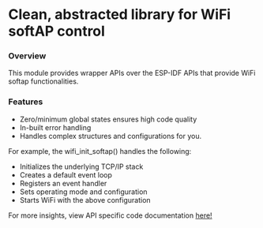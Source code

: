 # Clean, abstracted library for WiFi softAP control

### Overview
This module provides wrapper APIs over the ESP-IDF APIs that provide WiFi softap functionalities.

### Features
- Zero/minimum global states ensures high code quality
- In-built error handling
- Handles complex structures and configurations for you.

For example, the wifi_init_softap() handles the following:
- Initializes the underlying TCP/IP stack
- Creates a default event loop
- Registers an event handler
- Sets operating mode and configuration
- Starts WiFi with the above configuration

For more insights, view API specific code documentation [here!](./include/wifi_softap_interface.h)